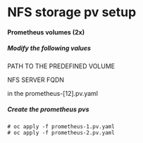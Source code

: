 # NFS storage pv setup

#### Prometheus volumes (2x)

##### Modify the following values

PATH TO THE PREDEFINED VOLUME

NFS SERVER FQDN

in the prometheus-[12].pv.yaml

##### Create the prometheus pvs
    # oc apply -f prometheus-1.pv.yaml
    # oc apply -f prometheus-2.pv.yaml
